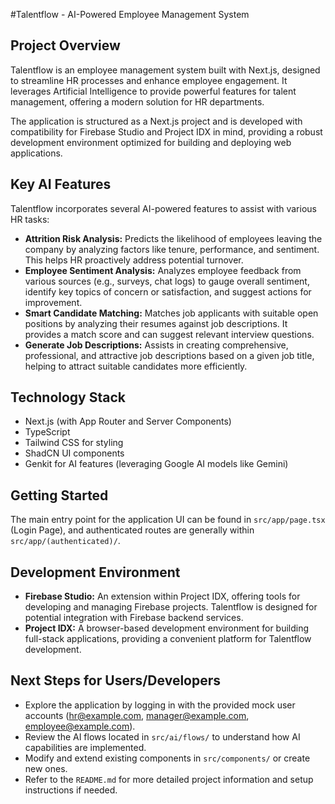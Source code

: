 #Talentflow - AI-Powered Employee Management System

## Project Overview

Talentflow is an employee management system built with Next.js, designed to streamline HR processes and enhance employee engagement. It leverages Artificial Intelligence to provide powerful features for talent management, offering a modern solution for HR departments.

The application is structured as a Next.js project and is developed with compatibility for Firebase Studio and Project IDX in mind, providing a robust development environment optimized for building and deploying web applications.

## Key AI Features

Talentflow incorporates several AI-powered features to assist with various HR tasks:

- **Attrition Risk Analysis:** Predicts the likelihood of employees leaving the company by analyzing factors like tenure, performance, and sentiment. This helps HR proactively address potential turnover.
- **Employee Sentiment Analysis:** Analyzes employee feedback from various sources (e.g., surveys, chat logs) to gauge overall sentiment, identify key topics of concern or satisfaction, and suggest actions for improvement.
- **Smart Candidate Matching:** Matches job applicants with suitable open positions by analyzing their resumes against job descriptions. It provides a match score and can suggest relevant interview questions.
- **Generate Job Descriptions:** Assists in creating comprehensive, professional, and attractive job descriptions based on a given job title, helping to attract suitable candidates more efficiently.

## Technology Stack

- Next.js (with App Router and Server Components)
- TypeScript
- Tailwind CSS for styling
- ShadCN UI components
- Genkit for AI features (leveraging Google AI models like Gemini)

## Getting Started

The main entry point for the application UI can be found in `src/app/page.tsx` (Login Page), and authenticated routes are generally within `src/app/(authenticated)/`.

## Development Environment

- **Firebase Studio:** An extension within Project IDX, offering tools for developing and managing Firebase projects. Talentflow is designed for potential integration with Firebase backend services.
- **Project IDX:** A browser-based development environment for building full-stack applications, providing a convenient platform for Talentflow development.

## Next Steps for Users/Developers

* Explore the application by logging in with the provided mock user accounts (hr@example.com, manager@example.com, employee@example.com).
* Review the AI flows located in `src/ai/flows/` to understand how AI capabilities are implemented.
* Modify and extend existing components in `src/components/` or create new ones.
* Refer to the `README.md` for more detailed project information and setup instructions if needed.
